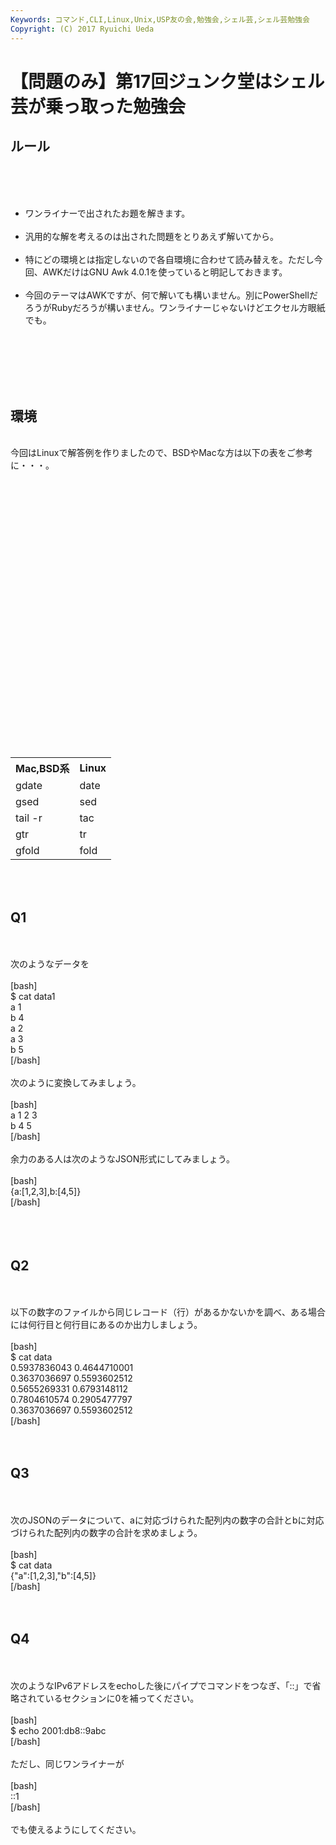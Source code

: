 ```yaml
---
Keywords: コマンド,CLI,Linux,Unix,USP友の会,勉強会,シェル芸,シェル芸勉強会
Copyright: (C) 2017 Ryuichi Ueda
---
```


# 【問題のみ】第17回ジュンク堂はシェル芸が乗っ取った勉強会
<h2>ルール</h2><br />
<br />
<ul><br />
	<li>ワンライナーで出されたお題を解きます。</li><br />
	<li>汎用的な解を考えるのは出された問題をとりあえず解いてから。</li><br />
	<li>特にどの環境とは指定しないので各自環境に合わせて読み替えを。ただし今回、AWKだけはGNU Awk 4.0.1を使っていると明記しておきます。</li><br />
	<li>今回のテーマはAWKですが、何で解いても構いません。別にPowerShellだろうがRubyだろうが構いません。ワンライナーじゃないけどエクセル方眼紙でも。</li><br />
</ul><br />
<br />
<br />
<br />
<h2>環境</h2><br />
今回はLinuxで解答例を作りましたので、BSDやMacな方は以下の表をご参考に・・・。<br />
<br />
<table><br />
 <tr><br />
 <th>Mac,BSD系</th><br />
 <th>Linux</th><br />
 </tr><br />
 <tr><br />
 <td>gdate</td><br />
 <td>date</td><br />
 </tr><br />
 <tr><br />
 <td>gsed</td><br />
 <td>sed</td><br />
 </tr><br />
 <tr><br />
 <td>tail -r</td><br />
 <td>tac</td><br />
 </tr><br />
 <tr><br />
 <td>gtr</td><br />
 <td>tr</td><br />
 </tr><br />
 <tr><br />
 <td>gfold</td><br />
 <td>fold</td><br />
 </tr><br />
</table><br />
<br />
<h2>Q1</h2><br />
<br />
次のようなデータを<br />
<br />
[bash]<br />
$ cat data1<br />
a 1<br />
b 4<br />
a 2<br />
a 3<br />
b 5<br />
[/bash]<br />
<br />
次のように変換してみましょう。<br />
<br />
[bash]<br />
a 1 2 3<br />
b 4 5<br />
[/bash]<br />
<br />
余力のある人は次のようなJSON形式にしてみましょう。<br />
<br />
[bash]<br />
{a:[1,2,3],b:[4,5]}<br />
[/bash]<br />
<br />
<br />
<br />
<h2>Q2</h2><br />
<br />
以下の数字のファイルから同じレコード（行）があるかないかを調べ、ある場合には何行目と何行目にあるのか出力しましょう。<br />
<br />
[bash]<br />
$ cat data<br />
0.5937836043 0.4644710001<br />
0.3637036697 0.5593602512<br />
0.5655269331 0.6793148112<br />
0.7804610574 0.2905477797<br />
0.3637036697 0.5593602512<br />
[/bash]<br />
<br />
<br />
<h2>Q3</h2><br />
<br />
次のJSONのデータについて、aに対応づけられた配列内の数字の合計とbに対応づけられた配列内の数字の合計を求めましょう。<br />
<br />
[bash]<br />
$ cat data<br />
{&quot;a&quot;:[1,2,3],&quot;b&quot;:[4,5]}<br />
[/bash]<br />
<br />
<br />
<h2>Q4</h2><br />
<br />
次のようなIPv6アドレスをechoした後にパイプでコマンドをつなぎ、「::」で省略されているセクションに0を補ってください。<br />
<br />
[bash]<br />
$ echo 2001:db8::9abc<br />
[/bash]<br />
<br />
ただし、同じワンライナーが<br />
<br />
[bash]<br />
::1<br />
[/bash]<br />
<br />
でも使えるようにしてください。<br />
<br />

